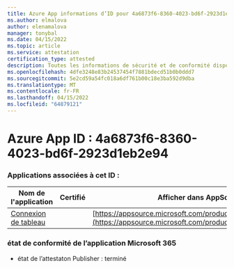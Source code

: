```yaml
---
title: Azure App informations d’ID pour 4a6873f6-8360-4023-bd6f-2923d1eb2e94
ms.author: elmalova
author: elenamalova
manager: tonybal
ms.date: 04/15/2022
ms.topic: article
ms.service: attestation
certification_type: attested
description: Toutes les informations de sécurité et de conformité disponibles pour 4a6873f6-8360-4023-bd6f-2923d1eb2e94.
ms.openlocfilehash: 4dfe3248e83b24537454f7881bdecd51b0b0ddd7
ms.sourcegitcommit: 5e2cd59a54fc018a6df761b00c18e3ba592d9dba
ms.translationtype: MT
ms.contentlocale: fr-FR
ms.lasthandoff: 04/15/2022
ms.locfileid: "64879121"
---
```

# <a name="azure-app-id-4a6873f6-8360-4023-bd6f-2923d1eb2e94"></a>Azure App ID : 4a6873f6-8360-4023-bd6f-2923d1eb2e94


### <a name="apps-associated-with-this-id"></a>Applications associées à cet ID :
| **Nom de l'application** | **Certifié** | **Afficher dans AppSource** |
|--------------|---------------|-----------------------|
| [Connexion de tableau](../forward/WA200001955.md) |  | [https://appsource.microsoft.com/product/office/WA200001955](https://appsource.microsoft.com/product/office/WA200001955) |

### <a name="microsoft-365-app-compliance-status"></a>état de conformité de l’application Microsoft 365
- état de l’attestaton Publisher : terminé
